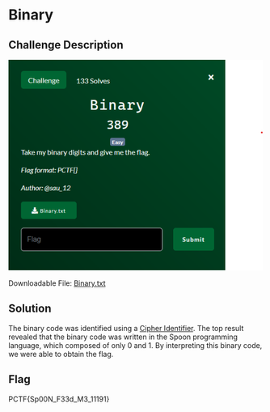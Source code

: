 # Binary

## Challenge Description

![](./description.png)

Downloadable File:
[Binary.txt](Binary.txt)

## Solution
The binary code was identified using a [Cipher Identifier](https://www.dcode.fr/cipher-identifier). The top result revealed that the binary code was written in the Spoon programming language, which composed of only 0 and 1. By interpreting this binary code, we were able to obtain the flag.

## Flag
PCTF{Sp00N_F33d_M3_11191}

